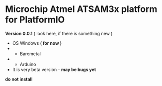 # Microchip Atmel ATSAM3x platform for PlatformIO

 **Version 0.0.1** ( look here, if there is something new )
* OS Windows **( for now )** 
* * Baremetal
* * Arduino
* It is very beta version - **may be bugs yet** 


**do not install**
